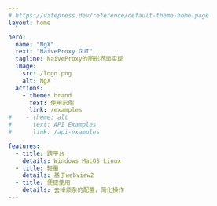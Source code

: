 ```yaml
---
# https://vitepress.dev/reference/default-theme-home-page
layout: home

hero:
  name: "NgX"
  text: "NaiveProxy GUI"
  tagline: NaiveProxy的图形界面实现
  image:
    src: /logo.png
    alt: NgX
  actions:
    - theme: brand
      text: 使用示例
      link: /examples
#    - theme: alt
#      text: API Examples
#      link: /api-examples

features:
  - title: 跨平台
    details: Windows MacOS Linux
  - title: 轻量
    details: 基于webview2
  - title: 便捷使用
    details: 去掉烦杂的配置，简化操作
---
```


